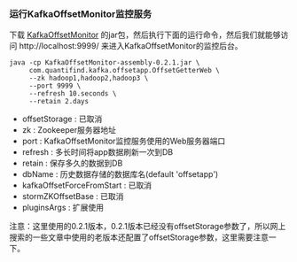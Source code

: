 ### 运行KafkaOffsetMonitor监控服务

下载 [KafkaOffsetMonitor](https://github.com/quantifind/KafkaOffsetMonitor/releases/latest) 的jar包，然后执行下面的运行命令，然后我们就能够访问 http://localhost:9999/ 来进入KafkaOffsetMonitor的监控后台。

```
java -cp KafkaOffsetMonitor-assembly-0.2.1.jar \
     com.quantifind.kafka.offsetapp.OffsetGetterWeb \
     --zk hadoop1,hadoop2,hadoop3 \
     --port 9999 \
     --refresh 10.seconds \
     --retain 2.days
```

- offsetStorage : 已取消
- zk : Zookeeper服务器地址
- port : KafkaOffsetMonitor监控服务使用的Web服务器端口
- refresh : 多长时间将app数据刷新一次到DB
- retain : 保存多久的数据到DB
- dbName : 历史数据存储的数据库名(default 'offsetapp')
- kafkaOffsetForceFromStart : 已取消
- stormZKOffsetBase : 已取消
- pluginsArgs : 扩展使用

注意：这里使用的0.2.1版本，0.2.1版本已经没有offsetStorage参数了，所以网上搜索的一些文章中使用的老版本还配置了offsetStorage参数，这里需要注意一下。
